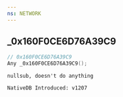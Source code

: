 ```yaml
---
ns: NETWORK
---
```

## _0x160F0CE6D76A39C9

```c
// 0x160F0CE6D76A39C9
Any _0x160F0CE6D76A39C9();
```

```
nullsub, doesn't do anything

NativeDB Introduced: v1207
```

